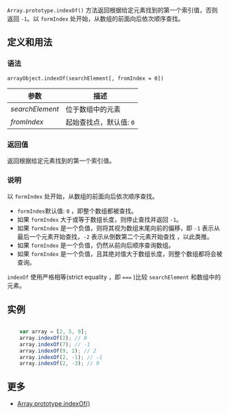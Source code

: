 `Array.prototype.indexOf()` 方法返回根据给定元素找到的第一个索引值，否则返回 `-1`。以 `formIndex` 处开始，从数组的前面向后依次顺序查找。

## 定义和用法

### 语法

`arrayObject.indexOf(searchElement[, fromIndex = 0])`

| 参数 | 描述 |
| --- | --- |
| _searchElement_ | 位于数组中的元素 |
| _fromIndex_ | 起始查找点，默认值: `0` |

### 返回值

返回根据给定元素找到的第一个索引值。

### 说明

以 `formIndex` 处开始，从数组的前面向后依次顺序查找。

*   `formIndex`默认值: `0` ，即整个数组都被查找。
*   如果 `formIndex` 大于或等于数组长度，则停止查找并返回 `-1`。
*   如果 `formIndex` 是一个负值，则将其视为数组末尾向前的偏移，即 `-1` 表示从最后一个元素开始查找，`-2` 表示从倒数第二个元素开始查找 ，以此类推。
*   如果 `formIndex` 是一个负值，仍然从前向后顺序查询数组。
*   如果 `formIndex` 是一个负值，且其绝对值大于数组长度，则整个数组都将会被查询。

`indexOf` 使用严格相等(strict equality ，即 `===` )比较 `searchElement` 和数组中的元素。

## 实例

```javascript

    var array = [2, 5, 9];
    array.indexOf(2); // 0
    array.indexOf(7); // -1
    array.indexOf(9, 2); // 2
    array.indexOf(2, -1); // -1
    array.indexOf(2, -3); // 0

```

## 更多

*   [Array.prototype.indexOf()](https://developer.mozilla.org/zh-CN/docs/Web/JavaScript/Reference/Global_Objects/Array/indexOf)